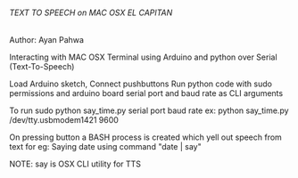 ###### TEXT TO SPEECH on MAC OSX EL CAPITAN ####
Author: Ayan Pahwa


Interacting with MAC OSX Terminal using Arduino and python over Serial (Text-To-Speech)

Load Arduino sketch, Connect pushbuttons 
Run python code with sudo permissions and arduino board serial port and baud rate as CLI arguments

To run sudo python say_time.py serial port baud rate
ex: python say_time.py /dev/tty.usbmodem1421 9600

On pressing button a BASH process is created which yell out speech from text
for eg: Saying date using command "date | say"

NOTE: say is OSX CLI utility for TTS
